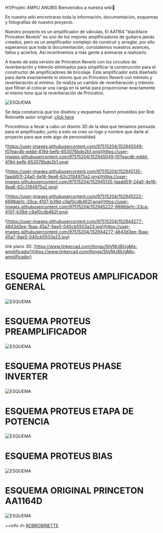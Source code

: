 H1/Projetc AMPLI ANUBIS
Bienvenidos a nuestra wiki👋

En nuestra wiki encontraras toda la información, documentación, esquemas y fotografías de nuestro proyecto.

Nuestro proyecto es un amplificador de válvulas, El AA1164 "blackface Princeton Reverb" es uno de los mejores amplificadores de guitarra jamás creados, pero es un amplificador complejo de construir y arreglar, por ello esperamos que toda la documentación, constatemos nuestros avances, fallos y aciertos.
Así incentivemos a más gente a animarse a realizarlo.

 A través de esta versión de Princeton Reverb con los circuitos de reverberación y trémolo eliminados para simplificar la construcción para el constructor de amplificadores de bricolaje.  Este amplificador está diseñado para darte exactamente lo mismo que un Princeton Reverb con trémolo y reverberación al mínimo. Se realiza un cambio de reverberación y trémolo que filtran al colocar una carga en la señal para proporcionar exactamente el mismo tono que la reverberación de Princeton.

![ESQUEMA](https://robrobinette.com/images/Guitar/AA1164/AA1164_Princeton_Reverb_Layout_Reverb_and_Tremolo_Deleted_small.png)

Se deja constancia que los diseños y esquemas fueron proveídos por Rob Robinette
autor original: [click here](https://robrobinette.com/AA1164_Princeton_Reverb.htm)

Procedimos a llevar a cabo un diseño 3D de la idea que teníamos pensada para el amplificador, junto a esto se creo un logo y nombre que darle al proyecto para que este algo de personalidad.

![https://user-images.githubusercontent.com/97515204/152945049-f07eacdb-eddd-419d-befb-653076bde2b1.png](https://user-images.githubusercontent.com/97515204/152945049-f07eacdb-eddd-419d-befb-653076bde2b1.png)

![https://user-images.githubusercontent.com/97515204/152945135-faadd51f-24a0-4e16-9ea6-62c3194975a2.png](https://user-images.githubusercontent.com/97515204/152945135-faadd51f-24a0-4e16-9ea6-62c3194975a2.png)

![https://user-images.githubusercontent.com/97515204/152945222-6698de1c-33ca-4107-b39d-c9af0cdb462f.png](https://user-images.githubusercontent.com/97515204/152945222-6698de1c-33ca-4107-b39d-c9af0cdb462f.png)

![https://user-images.githubusercontent.com/97515204/152944277-4843d3ee-1baa-45a7-9ae5-040cb5503a23.jpg](https://user-images.githubusercontent.com/97515204/152944277-4843d3ee-1baa-45a7-9ae5-040cb5503a23.jpg)


link plano 3D: [https://www.tinkercad.com/things/5hVMJ6lUgMq-amplificador](https://www.tinkercad.com/things/5hVMJ6lUgMq-amplificador)

# ESQUEMA PROTEUS AMPLIFICADOR GENERAL
### 

![ESQUEMA](https://user-images.githubusercontent.com/94827116/148760314-5e709b58-4d87-4c5d-bd73-824e2a753edc.PNG)

# ESQUEMA PROTEUS PREAMPLIFICADOR
###

![ESQUEMA](https://user-images.githubusercontent.com/94827116/148760330-5f96a4b3-1f69-48b1-b1c3-984206af6e5c.PNG)

# ESQUEMA PROTEUS PHASE INVERTER
###

![ESQUEMA](https://user-images.githubusercontent.com/94827116/148762442-1e28f6e3-08f2-409c-9851-eca03de01f84.png)

# ESQUEMA PROTEUS ETAPA DE POTENCIA
###

![ESQUEMA](https://user-images.githubusercontent.com/94827116/148760322-093d37e4-1794-4d4c-9fa8-3e0e24ca9a36.PNG)

# ESQUEMA PROTEUS BIAS
###

![ESQUEMA](https://user-images.githubusercontent.com/94827116/148760328-eb93cc3c-85e0-4e67-acda-0a669d7af0b3.PNG)

# ESQUEMA ORIGINAL PRINCETON AA1164D
###

![ESQUEMA](https://robrobinette.com/images/Guitar/AA1164/AA1164_Princeton_Reverb_Delete_Reverb_and_Tremolo_Schematic.jpg)

++info ✍ [ROBROBINETTE](https://robrobinette.com/AA1164_Princeton_Reverb_With_Reverb_and_Tremolo_Deleted.htm)
